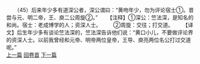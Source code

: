 　　（45）后来年少多有道深公者，深公谓曰：“黄吻年少，勿为评论宿士①。昔尝与元、明二帝，王、庾二公周旋②。”
　　【注释】①深公：竺法深，是知名的和尚。宿士：老成博学的人；资深人士。
　　②周旋：交往；打交道。
　　【译文】后生年少多有谈论竺法深的，竺法深告诉他们说：“黄口小儿，不要做评论界的资深人士。以前我曾经和元帝、明帝两位皇帝，王导、庾亮两位名公打过交道呢。”
<br>[上一篇](05_44) [回卷首](05_00) [下一篇](05_46)
